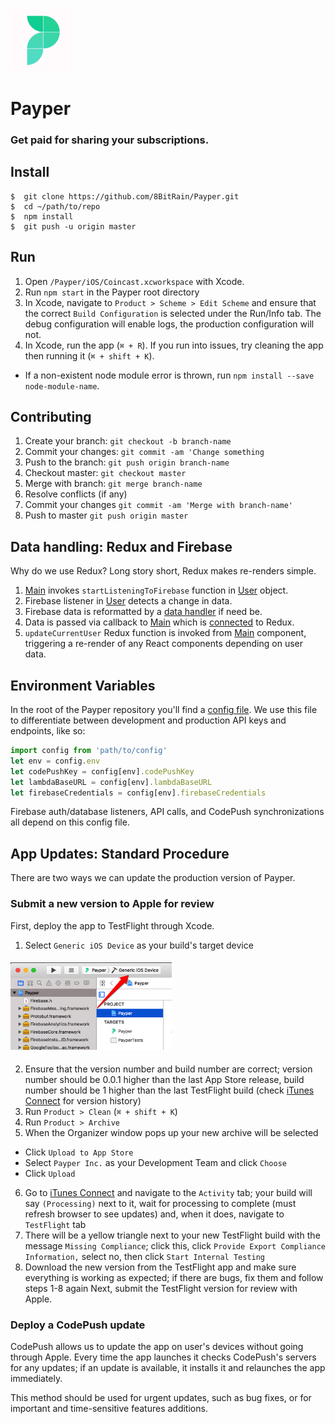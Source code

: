 ### <img src="./assets/images/app-icon.jpg" width="100" height="100" />
# **Payper**
### Get paid for sharing your subscriptions.

## **Install**
```
$  git clone https://github.com/8BitRain/Payper.git
$  cd ~/path/to/repo
$  npm install
$  git push -u origin master
```

## **Run**
1. Open `/Payper/iOS/Coincast.xcworkspace` with Xcode.
2. Run `npm start` in the Payper root directory
3. In Xcode, navigate to `Product > Scheme > Edit Scheme` and ensure that the correct `Build Configuration` is selected under the Run/Info tab. The debug configuration will enable logs, the production configuration will not.
4. In Xcode, run the app (`⌘ + R`). If you run into issues, try cleaning the app then running it (`⌘ + shift + K`).
* If a non-existent node module error is thrown, run `npm install --save node-module-name`.

## **Contributing**
1. Create your branch: `git checkout -b branch-name`
2. Commit your changes: `git commit -am 'Change something`
3. Push to the branch: `git push origin branch-name`
4. Checkout master: `git checkout master`
5. Merge with branch: `git merge branch-name`
6. Resolve conflicts (if any)
7. Commit your changes `git commit -am 'Merge with branch-name'`
8. Push to master `git push origin master`

## **Data handling: Redux and Firebase**
Why do we use Redux? Long story short, Redux makes re-renders simple.
1. [Main](./scenes/Main/Main.js) invokes `startListeningToFirebase` function in [User](./classes/User.js) object.
2. Firebase listener in [User](./classes/User.js) detects a change in data.
3. Firebase data is reformatted by a [data handler](./helpers/dataHandlers) if need be.
4. Data is passed via callback to [Main](./scenes/Main/Main.js) which is [connected](https://github.com/reactjs/react-redux/blob/master/docs/api.md#connectmapstatetoprops-mapdispatchtoprops-mergeprops-options) to Redux.
5. `updateCurrentUser` Redux function is invoked from [Main](./scenes/Main/Main.js) component, triggering a re-render of any React components depending on user data.

## **Environment Variables**
In the root of the Payper repository you'll find a [config file](./config.json). We use this file to differentiate between development and production API keys and endpoints, like so:
```javascript
import config from 'path/to/config'
let env = config.env
let codePushKey = config[env].codePushKey
let lambdaBaseURL = config[env].lambdaBaseURL
let firebaseCredentials = config[env].firebaseCredentials
```
Firebase auth/database listeners, API calls, and CodePush synchronizations all depend on this config file.

## **App Updates: Standard Procedure**
There are two ways we can update the production version of Payper.

### Submit a new version to Apple for review
First, deploy the app to TestFlight through Xcode.
1. Select `Generic iOS Device` as your build's target device
#### <img src="./assets/images/readme/buildTarget.png" height="140" />
2. Ensure that the version number and build number are correct; version number should be 0.0.1 higher than the last App Store release, build number should be 1 higher than the last TestFlight build (check [iTunes Connect](https://itunesconnect.apple.com/) for version history)
3. Run `Product > Clean` (`⌘ + shift + K`)
4. Run `Product > Archive`
5. When the Organizer window pops up your new archive will be selected
  * Click `Upload to App Store`
  * Select `Payper Inc.` as your Development Team and click `Choose`
  * Click `Upload`
6. Go to [iTunes Connect](https://itunesconnect.apple.com/) and navigate to the `Activity` tab; your build will say `(Processing)` next to it, wait for processing to complete (must refresh browser to see updates) and, when it does, navigate to `TestFlight` tab
7. There will be a yellow triangle next to your new TestFlight build with the message `Missing Compliance`; click this, click `Provide Export Compliance Information,` select no, then click `Start Internal Testing`
8. Download the new version from the TestFlight app and make sure everything is working as expected; if there are bugs, fix them and follow steps 1-8 again
Next, submit the TestFlight version for review with Apple.


### Deploy a CodePush update
CodePush allows us to update the app on user's devices without going through Apple. Every time the app launches it checks CodePush's servers for any updates; if an update is available, it installs it and relaunches the app immediately.

This method should be used for urgent updates, such as bug fixes, or for important and time-sensitive features additions.






















#
